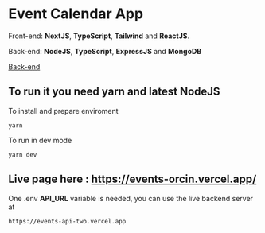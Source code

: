 
# Event Calendar App

Front-end: **NextJS**, **TypeScript**, **Tailwind** and **ReactJS**.

Back-end: **NodeJS**, **TypeScript**, **ExpressJS** and **MongoDB**

[Back-end](https://github.com/viniciuspx/events-api)

## To run it you need **yarn** and latest **NodeJS**

To install and prepare enviroment
```
yarn
```

To run in dev mode
```
yarn dev
```

## Live page here : https://events-orcin.vercel.app/

One .env **API_URL** variable is needed, you can use the live backend server at
 
```
https://events-api-two.vercel.app
```
